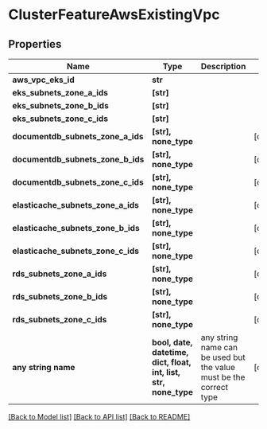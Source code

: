 # ClusterFeatureAwsExistingVpc


## Properties
Name | Type | Description | Notes
------------ | ------------- | ------------- | -------------
**aws_vpc_eks_id** | **str** |  | 
**eks_subnets_zone_a_ids** | **[str]** |  | 
**eks_subnets_zone_b_ids** | **[str]** |  | 
**eks_subnets_zone_c_ids** | **[str]** |  | 
**documentdb_subnets_zone_a_ids** | **[str], none_type** |  | [optional] 
**documentdb_subnets_zone_b_ids** | **[str], none_type** |  | [optional] 
**documentdb_subnets_zone_c_ids** | **[str], none_type** |  | [optional] 
**elasticache_subnets_zone_a_ids** | **[str], none_type** |  | [optional] 
**elasticache_subnets_zone_b_ids** | **[str], none_type** |  | [optional] 
**elasticache_subnets_zone_c_ids** | **[str], none_type** |  | [optional] 
**rds_subnets_zone_a_ids** | **[str], none_type** |  | [optional] 
**rds_subnets_zone_b_ids** | **[str], none_type** |  | [optional] 
**rds_subnets_zone_c_ids** | **[str], none_type** |  | [optional] 
**any string name** | **bool, date, datetime, dict, float, int, list, str, none_type** | any string name can be used but the value must be the correct type | [optional]

[[Back to Model list]](../README.md#documentation-for-models) [[Back to API list]](../README.md#documentation-for-api-endpoints) [[Back to README]](../README.md)


